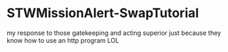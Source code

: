 # STWMissionAlert-SwapTutorial
my response to those gatekeeping and acting superior just because they know how to use an http program LOL
